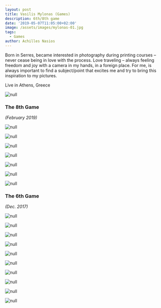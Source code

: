 ```yaml
---
layout: post
title: Vasilis Mylonas (Games)
description: 6th/8th game
date: '2019-05-07T11:05:00+02:00'
image: /assets/images/mylonas-01.jpg
tags:
  - Games
author: Achilles Nasios
---
```

Born in Serres,
became interested in photography during printing courses – never cease being in love with the process.
Love traveling – always feeling freedom and joy with a camera in my hands, in a foreign place.
For me, is always important to find a subject/point that excites me and try to bring this inspiration to my pictures.

Live in Athens, Greece

![null](/assets/images/mylonas_g8_pres.jpg#full)

### The 8th Game

_(February 2019)_

![null](/assets/images/mylonas_g8_01.jpg)

![null](/assets/images/mylonas_g8_02.jpg)

![null](/assets/images/mylonas_g8_04.jpg)

![null](/assets/images/mylonas_g8_05.jpg)

![null](/assets/images/mylonas_g8_06.jpg)

![null](/assets/images/mylonas_g8_07.jpg)

![null](/assets/images/mylonas_g8_08.jpg)

### The 6th Game

_(Dec. 2017)_

![null](/assets/images/mylonas-01.jpg)

![null](/assets/images/mylonas-02.jpg)

![null](/assets/images/mylonas-03.jpg)

![null](/assets/images/mylonas-04.jpg)

![null](/assets/images/mylonas-05.jpg)

![null](/assets/images/mylonas-06.jpg)

![null](/assets/images/mylonas-07.jpg)

![null](/assets/images/mylonas-08.jpg)

![null](/assets/images/mylonas-09.jpg)

![null](/assets/images/mylonas-10.jpg)
